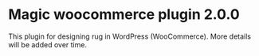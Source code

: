 # Magic woocommerce plugin 2.0.0
This plugin for designing rug in WordPress (WooCommerce).
More details will be added over time.
